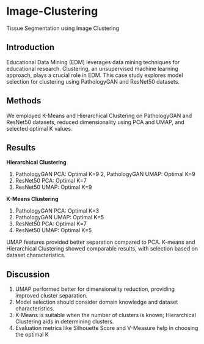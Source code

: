 # Image-Clustering
 Tissue Segmentation using Image Clustering

## Introduction
Educational Data Mining (EDM) leverages data mining techniques for educational research. Clustering, an unsupervised machine learning approach, plays a crucial role in EDM. This case study explores model selection for clustering using PathologyGAN and ResNet50 datasets.

## Methods
We employed K-Means and Hierarchical Clustering on PathologyGAN and ResNet50 datasets, reduced dimensionality using PCA and UMAP, and selected optimal K values.

## Results

**Hierarchical Clustering**
1. PathologyGAN PCA: Optimal K=9
2, PathologyGAN UMAP: Optimal K=9
3. ResNet50 PCA: Optimal K=7
4. ResNet50 UMAP: Optimal K=9

**K-Means Clustering**
1. PathologyGAN PCA: Optimal K=3
2. PathologyGAN UMAP: Optimal K=5
3. ResNet50 PCA: Optimal K=7
4. ResNet50 UMAP: Optimal K=5

UMAP features provided better separation compared to PCA. K-means and Hierarchical Clustering showed comparable results, with selection based on dataset characteristics.

## Discussion
1. UMAP performed better for dimensionality reduction, providing improved cluster separation.
2. Model selection should consider domain knowledge and dataset characteristics.
3. K-Means is suitable when the number of clusters is known; Hierarchical Clustering aids in determining clusters.
4. Evaluation metrics like Silhouette Score and V-Measure help in choosing the optimal K
